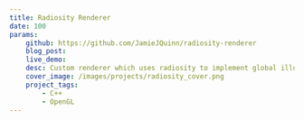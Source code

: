 ```yaml
---
title: Radiosity Renderer
date: 100
params:
    github: https://github.com/JamieJQuinn/radiosity-renderer
    blog_post: 
    live_demo: 
    desc: Custom renderer which uses radiosity to implement global illumination. Uses OpenGL. Developed at ICHEC, Dublin as part of the PRACE Summer of HPC.
    cover_image: /images/projects/radiosity_cover.png
    project_tags:
        - C++
        - OpenGL
---
```

